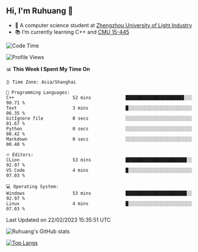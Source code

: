 ## Hi, I'm Ruhuang 👋

- :school: A computer science student at [Zhengzhou University of Light Industry](http://www.zzuli.edu.cn/)
- :books: I’m currently learning C++ and [CMU 15-445](https://15445.courses.cs.cmu.edu/fall2022/)

<!--START_SECTION:waka-->
![Code Time](http://img.shields.io/badge/Code%20Time-35%20hrs%2038%20mins-blue)

![Profile Views](http://img.shields.io/badge/Profile%20Views-1-blue)

📊 **This Week I Spent My Time On** 

```text
⌚︎ Time Zone: Asia/Shanghai

💬 Programming Languages: 
C++                      52 mins             ██████████████████████░░░   90.71 % 
Text                     3 mins              █░░░░░░░░░░░░░░░░░░░░░░░░   06.35 % 
GitIgnore file           0 secs              ░░░░░░░░░░░░░░░░░░░░░░░░░   01.67 % 
Python                   0 secs              ░░░░░░░░░░░░░░░░░░░░░░░░░   00.42 % 
Markdown                 0 secs              ░░░░░░░░░░░░░░░░░░░░░░░░░   00.40 % 

🔥 Editors: 
CLion                    53 mins             ███████████████████████░░   92.97 % 
VS Code                  4 mins              █░░░░░░░░░░░░░░░░░░░░░░░░   07.03 % 

💻 Operating System: 
Windows                  53 mins             ███████████████████████░░   92.97 % 
Linux                    4 mins              █░░░░░░░░░░░░░░░░░░░░░░░░   07.03 % 

```


 Last Updated on 22/02/2023 15:35:51 UTC
<!--END_SECTION:waka-->

![Ruhuang's GitHub stats](https://github-readme-stats.vercel.app/api?username=ruhuang2001&count_private=true&hide_title=true&show_icons=true&theme=vue)

[![Top Langs](https://github-readme-stats.vercel.app/api/top-langs/?username=ruhuang2001&layout=compact)](https://github.com/anuraghazra/github-readme-stats)
